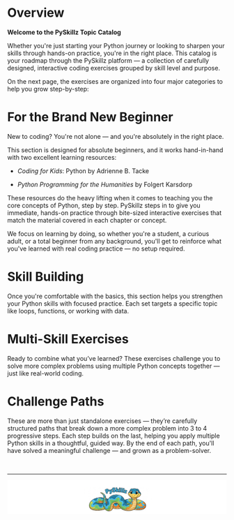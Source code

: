 # Overview

__Welcome to the PySkillz Topic Catalog__

Whether you're just starting your Python journey or looking to sharpen your skills through hands-on practice, you're in the right place. This catalog is your roadmap through the PySkillz platform — a collection of carefully designed, interactive coding exercises grouped by skill level and purpose.

On the next page, the exercises are organized into four major categories to help you grow step-by-step:

# For the Brand New Beginner

New to coding? You're not alone — and you're absolutely in the right place.

This section is designed for absolute beginners, and it works hand-in-hand with two excellent learning resources:

* _Coding for Kids_: Python by Adrienne B. Tacke

* _Python Programming for the Humanities_ by Folgert Karsdorp

These resources do the heavy lifting when it comes to teaching you the core concepts of Python, step by step. PySkillz steps in to give you immediate, hands-on practice through bite-sized interactive exercises that match the material covered in each chapter or concept.

We focus on learning by doing, so whether you're a student, a curious adult, or a total beginner from any background, you'll get to reinforce what you've learned with real coding practice — no setup required.

# Skill Building

Once you're comfortable with the basics, this section helps you strengthen your Python skills with focused practice. Each set targets a specific topic like loops, functions, or working with data.

# Multi-Skill Exercises

Ready to combine what you’ve learned? These exercises challenge you to solve more complex problems using multiple Python concepts together — just like real-world coding.

# Challenge Paths

These are more than just standalone exercises — they’re carefully structured paths that break down a more complex problem into 3 to 4 progressive steps. Each step builds on the last, helping you apply multiple Python skills in a thoughtful, guided way. By the end of each path, you'll have solved a meaningful challenge — and grown as a problem-solver.

<BR>

************

[![Skillz Catalog](../../graphics/PySkillzFooter.png)](skillz-catalog)
